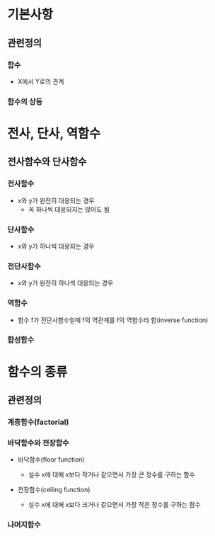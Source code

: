 # 기본사항
## 관련정의
### 함수
- X에서 Y로의 관계

### 함수의 상등

# 전사, 단사, 역함수
## 전사함수와 단사함수
### 전사함수
- x와 y가 완전히 대응되는 경우
  - 꼭 하나씩 대응되지는 않아도 됨

### 단사함수
- x와 y가 하나씩 대응되는 경우

### 전단사함수
- x와 y가 완전히 하나씩 대응되는 경우

### 역함수
- 함수 f가 전단사함수일때 f의 역관계를 f의 역함수라 함(inverse function)

### 합성함수

# 함수의 종류
## 관련정의
### 계층함수(factorial)

### 바닥함수와 천장함수
- 바닥함수(floor function)
  - 실수 x에 대해 x보다 작거나 같으면서 가장 큰 정수를 구하는 함수

- 천장함수(ceiling function)
  - 실수 x에 대해 x보다 크거나 같으면서 가장 작은 정수를 구하는 함수

### 나머지함수
